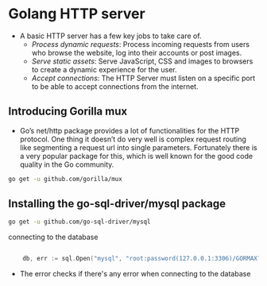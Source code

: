 # Golang HTTP server

- A basic HTTP server has a few key jobs to take care of.
    - *Process dynamic requests*: Process incoming requests from users who browse the website, log into their accounts or post images.
    - *Serve static assets*: Serve JavaScript, CSS and images to browsers to create a dynamic experience for the user.
    - *Accept connections*: The HTTP Server must listen on a specific port to be able to accept connections from the internet.


## Introducing Gorilla mux

- Go’s net/http package provides a lot of functionalities for the HTTP protocol. 
 One thing it doesn’t do very well is complex request routing like segmenting a 
 request url into single parameters. Fortunately there is a very popular package 
 for this, which is well known for the good code quality in the Go community. 
 
 
```bash
go get -u github.com/gorilla/mux
```

## Installing the go-sql-driver/mysql package
```bash
go get -u github.com/go-sql-driver/mysql
```

connecting to the database 

```go

	db, err := sql.Open("mysql", "root:password(127.0.0.1:3306)/GORMAX?parseTime=true")
```
- The error checks if there's any error when connecting to the database